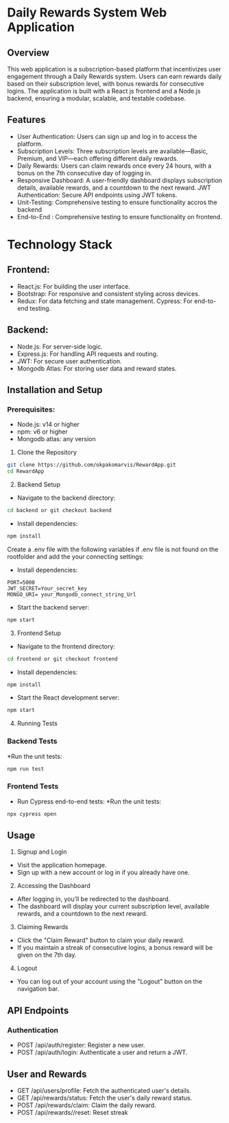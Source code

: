 # Daily Rewards System Web Application

## Overview
This web application is a subscription-based platform that incentivizes user engagement through a Daily Rewards system. Users can earn rewards daily based on their subscription level, with bonus rewards for consecutive logins. The application is built with a React js frontend and a Node.js backend, ensuring a modular, scalable, and testable codebase.

## Features
* User Authentication: Users can sign up and log in to access the platform.
* Subscription Levels: Three subscription levels are available—Basic, Premium, and VIP—each offering different daily rewards.
* Daily Rewards: Users can claim rewards once every 24 hours, with a bonus on the 7th consecutive day of logging in.
* Responsive Dashboard: A user-friendly dashboard displays subscription details, available rewards, and a countdown to the next reward.
JWT Authentication: Secure API endpoints using JWT tokens.
* Unit-Testing: Comprehensive testing to ensure functionality accros the backend
* End-to-End : Comprehensive testing to ensure functionality on frontend.

# Technology Stack
## Frontend:
* React.js: For building the user interface.
* Bootstrap: For responsive and consistent styling across devices.
* Redux: For data fetching and state management.
Cypress: For end-to-end testing.
## Backend:
* Node.js: For server-side logic.
* Express.js: For handling API requests and routing.
* JWT: For secure user authentication.
* Mongodb Atlas: For storing user data and reward states.

## Installation and Setup
### Prerequisites:
* Node.js: v14 or higher
* npm: v6 or higher
* Mongodb atlas: any version
  
1. Clone the Repository
```bash
git clone https://github.com/okpakomarvis/RewardApp.git
cd RewardApp
```
2. Backend Setup
* Navigate to the backend directory:
  
```bash
cd backend or git checkout backend
```
* Install dependencies:
```bash
npm install
```
Create a .env file with the following variables if .env file is not found on the rootfolder and add the your connecting settings:
* Install dependencies:
```env
PORT=5000
JWT_SECRET=Your_secret_key
MONGO_URI= your_Mongodb_connect_string_Url
```
* Start the backend server:
```bash
npm start
```
3. Frontend Setup
* Navigate to the frontend directory:
```bash
cd frontend or git checkout frontend
```
* Install dependencies:
```bash
npm install
```
* Start the React development server:
```bash
npm start
```
4. Running Tests
### Backend Tests
*Run the unit tests:
```bash
npm run test
```
### Frontend Tests
* Run Cypress end-to-end tests:
*Run the unit tests:
```bash
npx cypress open
```
## Usage
1. Signup and Login
* Visit the application homepage.
* Sign up with a new account or log in if you already have one.
2. Accessing the Dashboard
* After logging in, you’ll be redirected to the dashboard.
* The dashboard will display your current subscription level, available rewards, and a countdown to the next reward.
3. Claiming Rewards
* Click the "Claim Reward" button to claim your daily reward.
* If you maintain a streak of consecutive logins, a bonus reward will be given on the 7th day.
4. Logout
* You can log out of your account using the "Logout" button on the navigation bar.
## API Endpoints
### Authentication
* POST /api/auth/register: Register a new user.
* POST /api/auth/login: Authenticate a user and return a JWT.
## User and Rewards
* GET /api/users/profile: Fetch the authenticated user's details.
* GET /api/rewards/status: Fetch the user's daily reward status.
* POST /api/rewards/claim: Claim the daily reward.
* POST /api/rewards//reset: Reset streak 
